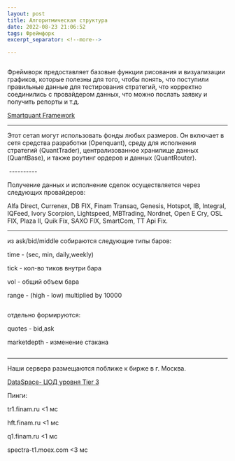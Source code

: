 ```yaml
---
layout: post
title: Алгоритмическая структура
date: 2022-08-23 21:06:52
tags: Фреймфорк
excerpt_separator: <!--more-->

---
```

 
<img src="https://vector-am.ru/images/oq1.png" alt="">


Фреймворк предоставляет базовые функции рисования и визуализации графиков,
которые полезны для того, чтобы понять, что поступили правильные данные
для тестирования стратегий, что корректно соединились с провайдером данных,
что можно послать заявку и получить репорты и т.д. 
<!--more-->


[Smartquant Framework](http://www.smartquant.com/)

----------

Этот сетап могут использовать фонды любых размеров. Он включает в сетя средства разработки (Openquant), среду для исполнения стратегий (QuantTrader), централизованное хранилище данных (QuantBase), и также роутинг ордеров и данных (QuantRouter).

<img src="https://vector-am.ru/images/oq2.png" alt="">
----------

Получение данных и исполнение сделок 
осуществляется через следующих провайдеров:

Alfa Direct, Currenex, DB FIX, Finam Transaq, Genesis, Hotspot, IB, Integral,
IQFeed, Ivory Scorpion, Lightspeed, MBTrading, Nordnet, Open E Cry,
OSL FIX, Plaza II, Quik Fix, SAXO FIX, SmartCom, TT Api Fix.

----------

из ask/bid/middle собираются следующие типы баров:

time -  (sec, min, daily,weekly)

tick - кол-во  тиков внутри бара

vol - общий объем бара

range - (high - low) multiplied by 10000

<img src="https://ragve.ru/images/data1.png" alt="">

отдельно формируются:

quotes - bid,ask

marketdepth - изменение стакана

<img src="https://ragve.ru/images/data2.png" alt="">

----------

Наши сервера размещаются поближе к бирже в г. Москва. 


[DataSpace- ЦОД уровня Tier 3](https://www.dataspace.ru)


Пинги:

tr1.finam.ru <1 мс

hft.finam.ru <1 мс

q1.finam.ru <1 мс

spectra-t1.moex.com <3 мс



